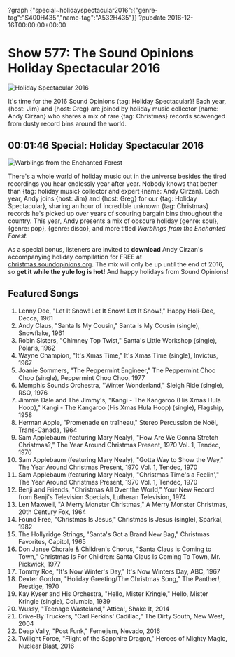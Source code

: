 ?graph {"special~holidayspectacular2016":{"genre-tag":"S400H435","name-tag":"A532H435"}}
?pubdate 2016-12-16T00:00:00+00:00

# Show 577: The Sound Opinions Holiday Spectacular 2016

![Holiday Spectacular 2016](https://sound-images.s3.amazonaws.com/images/2016/holiday2016_web.jpg)

It's time for the 2016 Sound Opinions {tag: Holiday Spectacular}! Each year, {host: Jim} and {host: Greg} are joined by holiday music collector {name: Andy Cirzan} who shares a mix of rare {tag: Christmas} records scavenged from dusty record bins around the world.


## 00:01:46 Special: Holiday Spectacular 2016
![Warblings from the Enchanted Forest](http://sound-images.s3.amazonaws.com/christmas/warblings_front_500.jpg)

There's a whole world of holiday music out in the universe besides the tired recordings you hear endlessly year after year. Nobody knows that better than {tag: holiday music} collector and expert {name: Andy Cirzan}. Each year, Andy joins {host: Jim} and {host: Greg} for our {tag: Holiday Spectacular}, sharing an hour of incredible unknown {tag: Christmas} records he's picked up over years of scouring bargain bins throughout the country. This year, Andy presents a mix of obscure holiday {genre: soul}, {genre: pop}, {genre: disco}, and more titled *Warblings from the Enchanted Forest.*

As a special bonus, listeners are invited to **download** Andy Cirzan's accompanying holiday compilation for FREE at [christmas.soundopinions.org](http://christmas.soundopinions.org). The mix will only be up until the end of 2016, so **get it while the yule log is hot!** And happy holidays from Sound Opinions!



## Featured Songs

1. Lenny Dee, "Let It Snow! Let It Snow! Let It Snow!," Happy Holi-Dee, Decca, 1961
1. Andy Claus, "Santa Is My Cousin," Santa Is My Cousin (single), Snowflake, 1961
1. Robin Sisters, "Chimney Top Twist," Santa's Little Workshop (single), Polaris, 1962
1. Wayne Champion, "It's Xmas Time," It's Xmas Time (single), Invictus, 1967
1. Joanie Sommers, "The Peppermint Engineer," The Peppermint Choo Choo (single), Peppermint Choo Choo, 1977
1. Memphis Sounds Orchestra, "Winter Wonderland," Sleigh Ride (single), RSO, 1976
1. Jimmie Dale and The Jimmy's, "Kangi - The Kangaroo (His Xmas Hula Hoop)," Kangi - The Kangaroo (His Xmas Hula Hoop) (single), Flagship, 1958
1. Herman Apple, "Promenade en traîneau," Stereo Percussion de Noël, Trans-Canada, 1964
1. Sam Applebaum (featuring Mary Nealy), "How Are We Gonna Stretch Christmas?," The Year Around Christmas Present, 1970 Vol. 1, Tendec, 1970
1. Sam Applebaum (featuring Mary Nealy), "Gotta Way to Show the Way," The Year Around Christmas Present, 1970 Vol. 1, Tendec, 1970
1. Sam Applebaum (featuring Mary Nealy), "Christmas Time's a Feelin'," The Year Around Christmas Present, 1970 Vol. 1, Tendec, 1970
1. Benji and Friends, "Christmas All Over the World," Your New Record from Benji's Television Specials, Lutheran Television, 1974
1. Len Maxwell, "A Merry Monster Christmas," A Merry Monster Christmas, 20th Century Fox, 1964
1. Found Free, "Christmas Is Jesus," Christmas Is Jesus (single), Sparkal, 1982
1. The Hollyridge Strings, "Santa's Got a Brand New Bag," Christmas Favorites, Capitol, 1965
1. Don Janse Chorale & Children's Chorus, "Santa Claus is Coming to Town," Christmas Is For Children: Santa Claus Is Coming To Town, Mr. Pickwick, 1977
1. Tommy Roe, "It's Now Winter's Day," It's Now Winters Day, ABC, 1967
1. Dexter Gordon, "Holiday Greeting/The Christmas Song," The Panther!, Prestige, 1970
1. Kay Kyser and His Orchestra, "Hello, Mister Kringle," Hello, Mister Kringle (single), Columbia, 1939
1. Wussy, "Teenage Wasteland," Attica!, Shake It, 2014
1. Drive-By Truckers, "Carl Perkins' Cadillac," The Dirty South, New West, 2004
1. Deap Vally, "Post Funk," Femejism, Nevado, 2016
1. Twilight Force, "Flight of the Sapphire Dragon," Heroes of Mighty Magic, Nuclear Blast, 2016